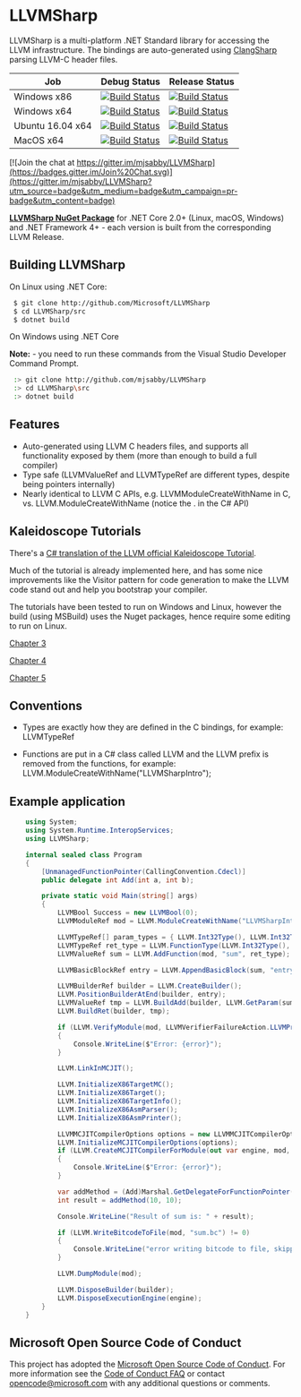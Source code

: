 # LLVMSharp

LLVMSharp is a multi-platform .NET Standard library for accessing the LLVM infrastructure. The bindings are auto-generated using [ClangSharp](http://www.clangsharp.org) parsing LLVM-C header files.

| Job | Debug Status | Release Status |
| --- | ------------ | -------------- |
| Windows x86 | [![Build Status](https://dev.azure.com/ms/LLVMSharp/_apis/build/status/microsoft.LLVMSharp?branchName=master&jobName=windows_debug_x86)](https://dev.azure.com/ms/LLVMSharp/_build/latest?definitionId=156&branchName=master) | [![Build Status](https://dev.azure.com/ms/LLVMSharp/_apis/build/status/microsoft.LLVMSharp?branchName=master&jobName=windows_release_x86)](https://dev.azure.com/ms/LLVMSharp/_build/latest?definitionId=156&branchName=master) |
| Windows x64 | [![Build Status](https://dev.azure.com/ms/LLVMSharp/_apis/build/status/microsoft.LLVMSharp?branchName=master&jobName=windows_debug_x64)](https://dev.azure.com/ms/LLVMSharp/_build/latest?definitionId=156&branchName=master) | [![Build Status](https://dev.azure.com/ms/LLVMSharp/_apis/build/status/microsoft.LLVMSharp?branchName=master&jobName=windows_release_x64)](https://dev.azure.com/ms/LLVMSharp/_build/latest?definitionId=156&branchName=master) |
| Ubuntu 16.04 x64 | [![Build Status](https://dev.azure.com/ms/LLVMSharp/_apis/build/status/microsoft.LLVMSharp?branchName=master&jobName=ubuntu_debug_x64)](https://dev.azure.com/ms/LLVMSharp/_build/latest?definitionId=156&branchName=master) | [![Build Status](https://dev.azure.com/ms/LLVMSharp/_apis/build/status/microsoft.LLVMSharp?branchName=master&jobName=ubuntu_release_x64)](https://dev.azure.com/ms/LLVMSharp/_build/latest?definitionId=156&branchName=master) |
| MacOS x64 | [![Build Status](https://dev.azure.com/ms/LLVMSharp/_apis/build/status/microsoft.LLVMSharp?branchName=master&jobName=macos_debug_x64)](https://dev.azure.com/ms/LLVMSharp/_build/latest?definitionId=156&branchName=master) | [![Build Status](https://dev.azure.com/ms/LLVMSharp/_apis/build/status/microsoft.LLVMSharp?branchName=master&jobName=macos_release_x64)](https://dev.azure.com/ms/LLVMSharp/_build/latest?definitionId=156&branchName=master) |

[![Join the chat at https://gitter.im/mjsabby/LLVMSharp](https://badges.gitter.im/Join%20Chat.svg)](https://gitter.im/mjsabby/LLVMSharp?utm_source=badge&utm_medium=badge&utm_campaign=pr-badge&utm_content=badge)

[**LLVMSharp NuGet Package**](http://www.nuget.org/packages/LLVMSharp) for .NET Core 2.0+ (Linux, macOS, Windows) and .NET Framework 4+ - each version is built from the corresponding LLVM Release.

## Building LLVMSharp

On Linux using .NET Core:

```bash
 $ git clone http://github.com/Microsoft/LLVMSharp
 $ cd LLVMSharp/src
 $ dotnet build
```

On Windows using .NET Core

**Note:** - you need to run these commands from the Visual Studio Developer Command Prompt.

```bash
 :> git clone http://github.com/mjsabby/LLVMSharp
 :> cd LLVMSharp\src
 :> dotnet build
```

## Features

 * Auto-generated using LLVM C headers files, and supports all functionality exposed by them (more than enough to build a full compiler)
 * Type safe (LLVMValueRef and LLVMTypeRef are different types, despite being pointers internally)
 * Nearly identical to LLVM C APIs, e.g. LLVMModuleCreateWithName in C, vs. LLVM.ModuleCreateWithName (notice the . in the C# API)

## Kaleidoscope Tutorials

There's a [C# translation of the LLVM official Kaleidoscope Tutorial](http://ice1000.org/llvm-cs/en/).

Much of the tutorial is already implemented here, and has some nice improvements like the Visitor pattern for code generation to make the LLVM code stand out and help you bootstrap your compiler.

The tutorials have been tested to run on Windows and Linux, however the build (using MSBuild) uses the Nuget packages, hence require some editing to run on Linux.

[Chapter 3](samples/KaleidoscopeTutorial/Chapter3)

[Chapter 4](samples/KaleidoscopeTutorial/Chapter4)

[Chapter 5](samples/KaleidoscopeTutorial/Chapter5)

## Conventions

* Types are exactly how they are defined in the C bindings, for example: LLVMTypeRef

* Functions are put in a C# class called LLVM and the LLVM prefix is removed from the functions, for example: LLVM.ModuleCreateWithName("LLVMSharpIntro");

## Example application

```csharp
    using System;
    using System.Runtime.InteropServices;
    using LLVMSharp;

    internal sealed class Program
    {
        [UnmanagedFunctionPointer(CallingConvention.Cdecl)]
        public delegate int Add(int a, int b);

        private static void Main(string[] args)
        {
            LLVMBool Success = new LLVMBool(0);
            LLVMModuleRef mod = LLVM.ModuleCreateWithName("LLVMSharpIntro");

            LLVMTypeRef[] param_types = { LLVM.Int32Type(), LLVM.Int32Type() };
            LLVMTypeRef ret_type = LLVM.FunctionType(LLVM.Int32Type(), param_types, false);
            LLVMValueRef sum = LLVM.AddFunction(mod, "sum", ret_type);

            LLVMBasicBlockRef entry = LLVM.AppendBasicBlock(sum, "entry");

            LLVMBuilderRef builder = LLVM.CreateBuilder();
            LLVM.PositionBuilderAtEnd(builder, entry);
            LLVMValueRef tmp = LLVM.BuildAdd(builder, LLVM.GetParam(sum, 0), LLVM.GetParam(sum, 1), "tmp");
            LLVM.BuildRet(builder, tmp);

            if (LLVM.VerifyModule(mod, LLVMVerifierFailureAction.LLVMPrintMessageAction, out var error) != Success)
            {
                Console.WriteLine($"Error: {error}");
            }

            LLVM.LinkInMCJIT();

            LLVM.InitializeX86TargetMC();
            LLVM.InitializeX86Target();
            LLVM.InitializeX86TargetInfo();
            LLVM.InitializeX86AsmParser();
            LLVM.InitializeX86AsmPrinter();

            LLVMMCJITCompilerOptions options = new LLVMMCJITCompilerOptions { NoFramePointerElim = 1 };
            LLVM.InitializeMCJITCompilerOptions(options);
            if (LLVM.CreateMCJITCompilerForModule(out var engine, mod, options, out error) != Success)
            {
                Console.WriteLine($"Error: {error}");
            }

            var addMethod = (Add)Marshal.GetDelegateForFunctionPointer(LLVM.GetPointerToGlobal(engine, sum), typeof(Add));
            int result = addMethod(10, 10);

            Console.WriteLine("Result of sum is: " + result);

            if (LLVM.WriteBitcodeToFile(mod, "sum.bc") != 0)
            {
                Console.WriteLine("error writing bitcode to file, skipping");
            }

            LLVM.DumpModule(mod);

            LLVM.DisposeBuilder(builder);
            LLVM.DisposeExecutionEngine(engine);
        }
    }
````

## Microsoft Open Source Code of Conduct

This project has adopted the [Microsoft Open Source Code of Conduct](https://opensource.microsoft.com/codeofconduct/). For more information see the [Code of Conduct FAQ](https://opensource.microsoft.com/codeofconduct/faq/) or contact [opencode@microsoft.com](mailto:opencode@microsoft.com) with any additional questions or comments.
